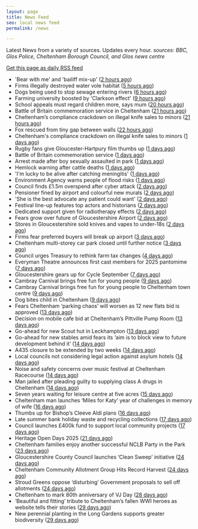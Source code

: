 ```yaml
---
layout: page
title: News Feed
seo: local news feed
permalink: /news

---
```


Latest News from a variety of sources. Updates every hour.
_sources: BBC, Glos Police, Cheltenham Borough Council, and Glos news centre_

[Get this page as daily RSS feed](/daily.rss)

<!-- news_marker starts -->
- 'Bear with me' and 'bailiff mix-up' ([2 hours ago](https://www.bbc.com/news/articles/c931pngw1z7o?at_medium=RSS&at_campaign=rss))
- Firms illegally destroyed water vole habitat ([5 hours ago](https://www.bbc.com/news/articles/cgj147qzn44o?at_medium=RSS&at_campaign=rss))
- Dogs being used to stop sewage entering rivers ([6 hours ago](https://www.bbc.com/news/articles/c2knjdplyxgo?at_medium=RSS&at_campaign=rss))
- Farming university boosted by 'Clarkson effect' ([9 hours ago](https://www.bbc.com/news/articles/c4gmgkypdepo?at_medium=RSS&at_campaign=rss))
- School appeals must regard children more, says mum ([20 hours ago](https://www.bbc.com/news/articles/clydnv8rdxxo?at_medium=RSS&at_campaign=rss))
- Battle of Britain commemoration service in Cheltenham ([21 hours ago](https://gloucesternewscentre.co.uk/battle-of-britain-commemoration-service-in-cheltenham/))
- Cheltenham’s compliance crackdown on illegal knife sales to minors ([21 hours ago](https://gloucesternewscentre.co.uk/cheltenhams-compliance-crackdown-on-illegal-knife-sales-to-minors/))
- Fox rescued from tiny gap between walls ([22 hours ago](https://www.bbc.com/news/articles/cp8jnrjgqp1o?at_medium=RSS&at_campaign=rss))
- Cheltenham's compliance crackdown on illegal knife sales to minors ([1 days ago](https://www.cheltenham.gov.uk/news/article/3045/cheltenhams_compliance_crackdown_on_illegal_knife_sales_to_minors))
- Rugby fans give Gloucester-Hartpury film thumbs up ([1 days ago](https://www.bbc.com/news/articles/ce9rzgrzep0o?at_medium=RSS&at_campaign=rss))
- Battle of Britain commemoration service ([1 days ago](https://www.cheltenham.gov.uk/news/article/3044/battle_of_britain_commemoration_service))
- Arrest made after boy sexually assaulted in park ([1 days ago](https://www.bbc.com/news/articles/c5yvpq5nq9jo?at_medium=RSS&at_campaign=rss))
- Hemlock warning after cattle deaths ([1 days ago](https://www.bbc.com/news/articles/c20708yzq3no?at_medium=RSS&at_campaign=rss))
- 'I'm lucky to be alive after catching meningitis' ([1 days ago](https://www.bbc.com/news/articles/c0r7rpxnlwjo?at_medium=RSS&at_campaign=rss))
- Environment Agency warns people of flood risks ([1 days ago](https://www.bbc.com/news/articles/c5y2ydmrgj6o?at_medium=RSS&at_campaign=rss))
- Council finds £1.5m overspend after cyber attack ([2 days ago](https://www.bbc.com/news/articles/c20900gpl6ro?at_medium=RSS&at_campaign=rss))
- Pensioner fined by airport and colourful new murals ([2 days ago](https://www.bbc.com/news/articles/c3wnwwn94p8o?at_medium=RSS&at_campaign=rss))
- 'She is the best advocate any patient could want' ([2 days ago](https://www.bbc.com/news/articles/c4gzgve3lmeo?at_medium=RSS&at_campaign=rss))
- Festival line-up features top actors and historians ([2 days ago](https://www.bbc.com/news/articles/cn43k87vznro?at_medium=RSS&at_campaign=rss))
- Dedicated support given for radiotherapy effects ([2 days ago](https://www.bbc.com/news/articles/c78m8m77l9go?at_medium=RSS&at_campaign=rss))
- Fears grow over future of Gloucestershire Airport ([2 days ago](https://gloucesternewscentre.co.uk/fears-grow-over-future-of-gloucestershire-airport/))
- Stores in Gloucestershire sold knives and vapes to under-18s ([2 days ago](https://gloucesternewscentre.co.uk/stores-in-gloucestershire-sold-knives-and-vapes-to-under-18s/))
- Firms fear preferred buyers will break up airport ([3 days ago](https://www.bbc.com/news/articles/cz71x91qw9no?at_medium=RSS&at_campaign=rss))
- Cheltenham multi-storey car park closed until further notice ([3 days ago](https://gloucesternewscentre.co.uk/cheltenham-multi-storey-car-park-closed-until-further-notice/))
- Council urges Treasury to rethink farm tax changes ([4 days ago](https://www.bbc.co.uk/sounds/play/p0m063k7?at_medium=RSS&at_campaign=rss))
- Everyman Theatre announces first cast members for 2025 pantomime ([7 days ago](https://gloucesternewscentre.co.uk/everyman-theatre-announces-first-cast-members-for-2025-pantomime/))
- Gloucestershire gears up for Cycle September ([7 days ago](https://gloucesternewscentre.co.uk/gloucestershire-gears-up-for-cycle-september/))
- Cambray Carnival brings free fun for young people ([9 days ago](https://gloucesternewscentre.co.uk/cambray-carnival-brings-free-fun-for-young-people/))
- Cambray Carnival brings free fun for young people to Cheltenham town centre ([9 days ago](https://www.cheltenham.gov.uk/news/article/3043/cambray_carnival_brings_free_fun_for_young_people_to_cheltenham_town_centre))
- Dog bites child in Cheltenham ([9 days ago](https://gloucesternewscentre.co.uk/dog-bites-child-in-cheltenham/))
- Fears Cheltenham ‘parking chaos’ will worsen as 12 new flats bid is approved ([13 days ago](https://gloucesternewscentre.co.uk/fears-cheltenham-parking-chaos-will-worsen-as-12-new-flats-bid-is-approved/))
- Decision on mobile cafe bid at Cheltenham’s Pittville Pump Room ([13 days ago](https://gloucesternewscentre.co.uk/decision-on-mobile-cafe-bid-at-cheltenhams-pittville-pump-room/))
- Go-ahead for new Scout hut in Leckhampton ([13 days ago](https://gloucesternewscentre.co.uk/go-ahead-for-new-scout-hut-in-leckhampton/))
- Go-ahead for new stables amid fears its ‘aim is to block view to future development behind it’ ([14 days ago](https://gloucesternewscentre.co.uk/go-ahead-for-new-stables-amid-fears-its-aim-is-to-block-view-to-future-development-behind-it/))
- A435 closure to be extended by two weeks ([14 days ago](https://gloucesternewscentre.co.uk/a435-closure-to-be-extended-by-two-weeks/))
- Local councils not considering legal action against asylum hotels ([14 days ago](https://gloucesternewscentre.co.uk/local-councils-not-considering-legal-action-against-asylum-hotels/))
- Noise and safety concerns over music festival at Cheltenham Racecourse ([14 days ago](https://gloucesternewscentre.co.uk/noise-and-safety-concerns-over-music-festival-at-cheltenham-racecourse/))
- Man jailed after pleading guilty to supplying class A drugs in Cheltenham ([14 days ago](https://gloucesternewscentre.co.uk/man-jailed-after-pleading-guilty-to-supplying-class-a-drugs-in-cheltenham/))
- Seven years waiting for leisure centre at five acres ([15 days ago](https://www.bbc.co.uk/sounds/play/p0ly5g42?at_medium=RSS&at_campaign=rss))
- Cheltenham man launches ‘Miles for Katy’ year of challenges in memory of wife ([16 days ago](https://gloucesternewscentre.co.uk/cheltenham-man-launches-miles-for-katy-year-of-challenges-in-memory-of-wife/))
- Thumbs up for Bishop’s Cleeve Aldi plans ([16 days ago](https://gloucesternewscentre.co.uk/thumbs-up-for-bishops-cleeve-aldi-plans/))
- Late summer bank holiday waste and recycling collections ([17 days ago](https://www.cheltenham.gov.uk/news/article/3042/late_summer_bank_holiday_waste_and_recycling_collections))
- Council launches £400k fund to support local community projects ([17 days ago](https://gloucesternewscentre.co.uk/council-launches-400k-fund-to-support-local-community-projects/))
- Heritage Open Days 2025 ([21 days ago](https://www.cheltenham.gov.uk/news/article/3041/heritage_open_days_2025))
- Cheltenham families enjoy another successful NCLB Party in the Park ([23 days ago](https://www.cheltenham.gov.uk/news/article/3040/cheltenham_families_enjoy_another_successful_nclb_party_in_the_park))
- Gloucestershire County Council launches ‘Clean Sweep’ initiative ([24 days ago](https://gloucesternewscentre.co.uk/gloucestershire-county-council-launches-clean-sweep-initiative/))
- Cheltenham Community Allotment Group Hits Record Harvest ([24 days ago](https://gloucesternewscentre.co.uk/cheltenham-community-allotment-group-hits-record-harvest/))
- Stroud Greens oppose ‘disturbing’ Government proposals to sell off allotments ([24 days ago](https://gloucesternewscentre.co.uk/stroud-greens-oppose-disturbing-government-proposals-to-sell-off-allotments/))
- Cheltenham to mark 80th anniversary of VJ Day ([28 days ago](https://www.cheltenham.gov.uk/news/article/3039/cheltenham_to_mark_80th_anniversary_of_vj_day))
- ‘Beautiful and fitting’ tribute to Cheltenham’s fallen WWI heroes as website tells their stories ([29 days ago](https://gloucesternewscentre.co.uk/beautiful-and-fitting-tribute-to-cheltenhams-fallen-wwi-heroes-as-website-tells-their-stories/))
- New perennial planting in the Long Gardens supports greater biodiversity ([29 days ago](https://gloucesternewscentre.co.uk/new-perennial-planting-in-the-long-gardens-supports-greater-biodiversity/))

<!-- news_marker ends -->
